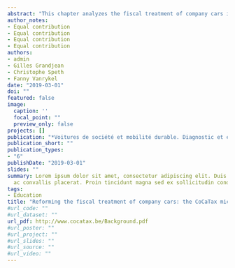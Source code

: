 ```yaml
---
abstract: "This chapter analyzes the fiscal treatment of company cars in Belgium, identifies the mais elements that constitute the fiscal advantage of company cars and proposes a simulation tool to assess the impact of reforms in the fiscal treatment of company cars."
author_notes:
- Equal contribution
- Equal contribution
- Equal contribution
- Equal contribution
authors:
- admin
- Gilles Grandjean
- Christophe Speth
- Fanny Vanrykel
date: "2019-03-01"
doi: ""
featured: false
image:
  caption: ''
  focal_point: ""
  preview_only: false
projects: []
publication: "*Voitures de société et mobilité durable. Diagnostic et enjeux  (2019)*, Vandenbroucke, A. and Mezoued, A. and Vaesen, J. (eds.) Editions de l'Université de Bruxelles, pp. 263-297"
publication_short: ""
publication_types:
- "6"
publishDate: "2019-03-01"
slides: ""
summary: Lorem ipsum dolor sit amet, consectetur adipiscing elit. Duis posuere tellus
  ac convallis placerat. Proin tincidunt magna sed ex sollicitudin condimentum.
tags:
- Education
title: "Reforming the fiscal treatment of company cars: the CoCaTax micro-simulation model"
#url_code: ""
#url_dataset: ""
url_pdf: http://www.cocatax.be/Background.pdf
#url_poster: ""
#url_project: ""
#url_slides: ""
#url_source: ""
#url_video: ""
---
```


